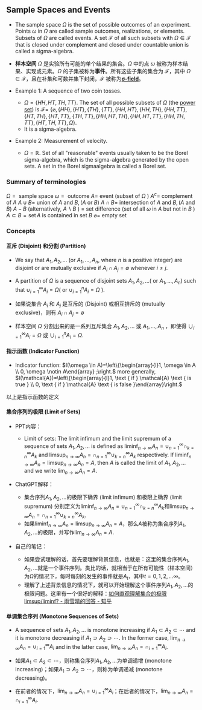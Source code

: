 ## Sample Spaces and Events

- The sample space $\Omega$ is the set of possible outcomes of an experiment. Points $\omega$ in $\Omega$ are called sample outcomes, realizations, or elements. Subsets of $\Omega$ are called events. A set $\mathcal{F}$ of all such subsets with $\Omega \in \mathcal{F}$ that is closed under complement and closed under countable union is called a sigma-algebra.
- **样本空间** $\Omega$ 是实验所有可能的单个结果的集合。$\Omega$ 中的点 $\omega$ 被称为样本结果、实现或元素。$\Omega$ 的子集被称为**事件**。所有这些子集的集合为 $\mathcal{F}$，其中 $\Omega \in \mathcal{F}$，且在补集和可数并集下封闭，$\mathcal{F}$ 被称为[**σ-field**](σ-field.md)。

- Example 1: A sequence of two coin tosses.
	- $\Omega=\{H H, H T, T H, T T\}$. The set of all possible subsets of $\Omega$ (the [power set](../../1.%20Pure%20mathematics/Mathematical%20logic/Set%20theory/Concepts/Power%20set.md)) is $\mathcal{F}=$ $\{\varnothing,\{H H\},\{H T\},\{T H\},\{T T\},\{H H, H T\},\{H H, T H\},\{H H, T T\},\{H T, T H\},\{H T, T T\}$, $\{T H, T T\},\{H H, H T, T H\},\{H H, H T, T T\},\{H H, T H, T T\},\{H T, T H, T T\}, \Omega\}$.
	- It is a sigma-algebra.
- Example 2: Measurement of velocity.
	- $\Omega=\mathbb{R}$. Set of all "reasonable" events usually taken to be the Borel sigma-algebra, which is the sigma-algebra generated by the open sets. A set in the Borel sigmaalgebra is called a Borel set.

### Summary of terminologies

$\Omega=\text { sample space }$
$\omega=\text { outcome }$
$A=$ event (subset of $\Omega$ )
$A^c=$ complement of $A$
$A \cup B=$ union of $A$ and $B,(A$ or $B)$
$A \cap B=$ intersection of $A$ and $B,(A$ and $B)$
$A-B$ (alternatively, $A \backslash B$ ) $=$ set difference (set of all $\omega$ in $A$ but not in $B$ )
$A \subset B=\operatorname{set} A$ is contained in set $B$
$\varnothing=$ empty set

### Concepts

#### 互斥 (Disjoint) 和分割 (Partition)

- We say that $A_1, A_2, \ldots$ (or $A_1, \ldots, A_n$, where $n$ is a positive integer) are disjoint or are mutually exclusive if $A_i \cap A_j=\emptyset$ whenever $i \neq j$. 
- A partition of $\Omega$ is a sequence of disjoint sets $A_1, A_2, \ldots\left(\right.$ or $\left.A_1, \ldots, A_n\right)$ such that $\cup_{i=1}^{\infty} A_i=\Omega\left(\right.$ or $\cup_{i=1}^n A_i=\Omega$ ).

- 如果说集合 $A_i$ 和 $A_j$ 是互斥的 (Disjoint) 或相互排斥的 (mutually exclusive)，则有 $A_i \cap A_j=\emptyset$
- 样本空间 $\Omega$ 分割出来的是一系列互斥集合 $A_1, A_2, \ldots$ 或 $A_1, \ldots, A_n$ ，即使得 $\cup_{i=1}^{\infty} A_i=\Omega$ 或 $\cup_{i=1}^n A_i=\Omega$.

#### 指示函数 (Indicator Function)

- Indicator function: $I(\omega \in A)=\left\{\begin{array}{l}1, \omega \in A \\ 0, \omega \notin A\end{array} ;\right.$ more generally, $I(\mathcal{A})=\left\{\begin{array}{l}1, \text { if } \mathcal{A} \text { is true } \\ 0, \text { if } \mathcal{A} \text { is false }\end{array}\right.$

以上是指示函数的定义

#### 集合序列的极限 (Limit of Sets)

- PPT内容：
	- Limit of sets: The limit infimum and the limit supremum of a sequence of sets $A_1, A_2, \ldots$ is defined as $\liminf _{n \rightarrow \infty} A_n=\cup_{n=1}^{\infty} \cap_{k=n}^{\infty} A_k$ and $\limsup _{n \rightarrow \infty} A_n=\cap_{n=1}^{\infty} \cup_{k=n}^{\infty} A_k$ respectively. If $\liminf _{n \rightarrow \infty} A_n=\limsup _{n \rightarrow \infty} A_n=A$, then $A$ is called the limit of $A_1, A_2, \ldots$ and we write $\lim _{n \rightarrow \infty} A_n=A$.

-  ChatGPT解释：
	- 集合序列$A_1, A_2, \ldots$的极限下确界 (limit infimum) 和极限上确界 (limit supremum) 分别定义为$\liminf _{n \rightarrow \infty} A_n = \cup_{n=1}^{\infty} \cap_{k=n}^{\infty} A_k$和$\limsup _{n \rightarrow \infty} A_n = \cap_{n=1}^{\infty} \cup_{k=n}^{\infty} A_k$.
	- 如果$\liminf _{n \rightarrow \infty} A_n = \limsup _{n \rightarrow \infty} A_n = A$，那么$A$被称为集合序列$A_1, A_2, \ldots$的极限，并写作$\lim _{n \rightarrow \infty} A_n = A$.

- 自己的笔记：
	- 如果尝试理解的话，首先要理解背景信息，也就是：这里的集合序列$A_1, A_2, \ldots$就是一个事件序列。类比的话，就相当于在所有可能性（样本空间）为$\Omega$的情况下，每时每刻的发生的事件就是$A_t$，其中$t = 0,1,2,...\infty$。
	- 理解了上述背景信息的情况下，就可以开始理解这个事件序列$A_1, A_2, \ldots$的极限问题。这里有一个很好的解释：[如何直观理解集合的极限limsup/liminf? - 雨雪晴的回答 - 知乎](https://www.zhihu.com/question/448010119/answer/1766984961)

#### 单调集合序列 (Monotone Sequences of Sets)

- A sequence of sets $A_1, A_2, \ldots$ is monotone increasing if $A_1 \subset A_2 \subset \cdots$ and it is monotone decreasing if $A_1 \supset A_2 \supset \cdots$. In the former case, $\lim _{n \rightarrow \infty} A_n=\cup_{i=1}^{\infty} A_i$ and in the latter case, $\lim _{n \rightarrow \infty} A_n=\cap_{i=1}^{\infty} A_i$.

- 如果$A_1 \subset A_2 \subset \cdots$，则称集合序列$A_1, A_2, \ldots$为单调递增 (monotone increasing)；如果$A_1 \supset A_2 \supset \cdots$，则称为单调递减 (monotone decreasing)。
- 在前者的情况下，$\lim _{n \rightarrow \infty} A_n = \cup_{i=1}^{\infty} A_i$；在后者的情况下，$\lim _{n \rightarrow \infty} A_n = \cap_{i=1}^{\infty} A_i$.

